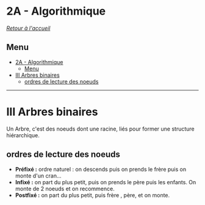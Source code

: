 # 2A - Algorithmique
[*Retour à l'accueil*](./../README.md)

## Menu

- [2A - Algorithmique](#2a---algorithmique)
  - [Menu](#menu)
- [III Arbres binaires](#iii-arbres-binaires)
  - [ordres de lecture des noeuds](#ordres-de-lecture-des-noeuds)

---

# III Arbres binaires
Un Arbre, c'est des noeuds dont une racine, liés pour former une structure hiérarchique.

## ordres de lecture des noeuds
- **Préfixé :** ordre naturel : on descends puis on prends le frère puis on monte d'un cran...
- **Infixé :** on part du plus petit, puis on prends le père puis les enfants. On monte de 2 noeuds et on recommence.
- **Postfixé :** on part du plus petit, puis frère , père, et on monte. 